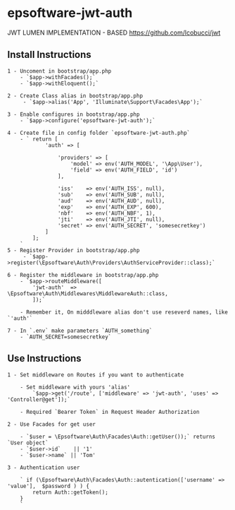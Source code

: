 # epsoftware-jwt-auth
JWT LUMEN IMPLEMENTATION - BASED https://github.com/lcobucci/jwt

## Install Instructions

	1 - Uncoment in bootstrap/app.php
		- `$app->withFacades();`
		- `$app->withEloquent();`

	2 - Create Class alias in bootstrap/app.php
		 - `$app->alias('App', 'Illuminate\Support\Facades\App');`

	3 - Enable configures in bootstrap/app.php
		- `$app->configure('epsoftware-jwt-auth');`

	4 - Create file in config folder `epsoftware-jwt-auth.php`
		- ` return [
			    'auth' => [

			        'providers' => [
			            'model' => env('AUTH_MODEL', '\App\User'),
			            'field' => env('AUTH_FIELD', 'id')
			        ],

			        'iss'    => env('AUTH_ISS', null),
			        'sub'    => env('AUTH_SUB', null),
			        'aud'    => env('AUTH_AUD', null),
			        'exp'    => env('AUTH_EXP', 600),
			        'nbf'    => env('AUTH_NBF', 1),
			        'jti'    => env('AUTH_JTI', null),
			        'secret' => env('AUTH_SECRET', 'somesecretkey')
			    ]
			];
		`
	5 - Register Provider in bootstrap/app.php
		 - `$app->register(\Epsoftware\Auth\Providers\AuthServiceProvider::class);`

	6 - Register the middleware in bootstrap/app.php
		- `$app->routeMiddleware([
		   	'jwt-auth'  => \Epsoftware\Auth\Middlewares\MiddlewareAuth::class,
			]);`

		- Remember it, On midddleware alias don't use reseverd names, like `'auth'`

	7 - In `.env` make parameters `AUTH_something`
		- `AUTH_SECRET=somesecretkey`

## Use Instructions

	1 - Set middleware on Routes if you want to authenticate

		- Set middleware with yours 'alias'
			`$app->get('/route', ['middleware' => 'jwt-auth', 'uses' => 'Controller@get']);`

		- Required `Bearer Token` in Request Header Authorization

	2 - Use Facades for get user

		- `$user = \Epsoftware\Auth\Facades\Auth::getUser());` returns `User object`
		- `$user->id` 	 || '1'
		- `$user->name` || 'Tom'

	3 - Authentication user

		` if (\Epsoftware\Auth\Facades\Auth::autentication(['username' => 'value'],  $password ) ) {
			return Auth::getToken();
		}
		`
